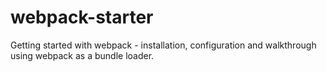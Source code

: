 # webpack-starter
Getting started with webpack - installation, configuration and walkthrough using webpack as a bundle loader.
